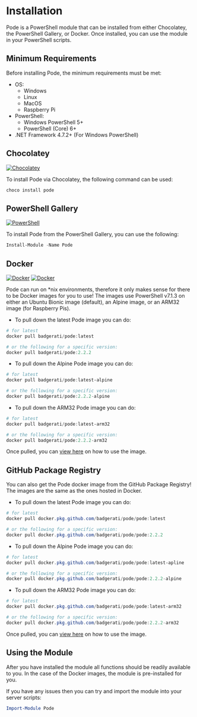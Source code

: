 # Installation

Pode is a PowerShell module that can be installed from either Chocolatey, the PowerShell Gallery, or Docker. Once installed, you can use the module in your PowerShell scripts.

## Minimum Requirements

Before installing Pode, the minimum requirements must be met:

* OS:
    * Windows
    * Linux
    * MacOS
    * Raspberry Pi
* PowerShell:
    * Windows PowerShell 5+
    * PowerShell (Core) 6+
* .NET Framework 4.7.2+ (For Windows PowerShell)

## Chocolatey

[![Chocolatey](https://img.shields.io/chocolatey/dt/pode.svg?label=Downloads&colorB=a1301c)](https://chocolatey.org/packages/pode)

To install Pode via Chocolatey, the following command can be used:

```powershell
choco install pode
```

## PowerShell Gallery

[![PowerShell](https://img.shields.io/powershellgallery/dt/pode.svg?label=Downloads&colorB=085298)](https://www.powershellgallery.com/packages/Pode)

To install Pode from the PowerShell Gallery, you can use the following:

```powershell
Install-Module -Name Pode
```

## Docker

[![Docker](https://img.shields.io/docker/stars/badgerati/pode.svg?label=Stars)](https://hub.docker.com/r/badgerati/pode/)
[![Docker](https://img.shields.io/docker/pulls/badgerati/pode.svg?label=Pulls)](https://hub.docker.com/r/badgerati/pode/)

Pode can run on *nix environments, therefore it only makes sense for there to be Docker images for you to use! The images use PowerShell v7.1.3 on either an Ubuntu Bionic image (default), an Alpine image, or an ARM32 image (for Raspberry Pis).

* To pull down the latest Pode image you can do:

```powershell
# for latest
docker pull badgerati/pode:latest

# or the following for a specific version:
docker pull badgerati/pode:2.2.2
```

* To pull down the Alpine Pode image you can do:

```powershell
# for latest
docker pull badgerati/pode:latest-alpine

# or the following for a specific version:
docker pull badgerati/pode:2.2.2-alpine
```

* To pull down the ARM32 Pode image you can do:

```powershell
# for latest
docker pull badgerati/pode:latest-arm32

# or the following for a specific version:
docker pull badgerati/pode:2.2.2-arm32
```

Once pulled, you can [view here](../Docker) on how to use the image.

## GitHub Package Registry

You can also get the Pode docker image from the GitHub Package Registry! The images are the same as the ones hosted in Docker.

* To pull down the latest Pode image you can do:

```powershell
# for latest
docker pull docker.pkg.github.com/badgerati/pode/pode:latest

# or the following for a specific version:
docker pull docker.pkg.github.com/badgerati/pode/pode:2.2.2
```

* To pull down the Alpine Pode image you can do:

```powershell
# for latest
docker pull docker.pkg.github.com/badgerati/pode/pode:latest-apline

# or the following for a specific version:
docker pull docker.pkg.github.com/badgerati/pode/pode:2.2.2-alpine
```

* To pull down the ARM32 Pode image you can do:

```powershell
# for latest
docker pull docker.pkg.github.com/badgerati/pode/pode:latest-arm32

# or the following for a specific version:
docker pull docker.pkg.github.com/badgerati/pode/pode:2.2.2-arm32
```

Once pulled, you can [view here](../Docker) on how to use the image.

## Using the Module

After you have installed the module all functions should be readily available to you. In the case of the Docker images, the module is pre-installed for you.

If you have any issues then you can try and import the module into your server scripts:

```powershell
Import-Module Pode
```

